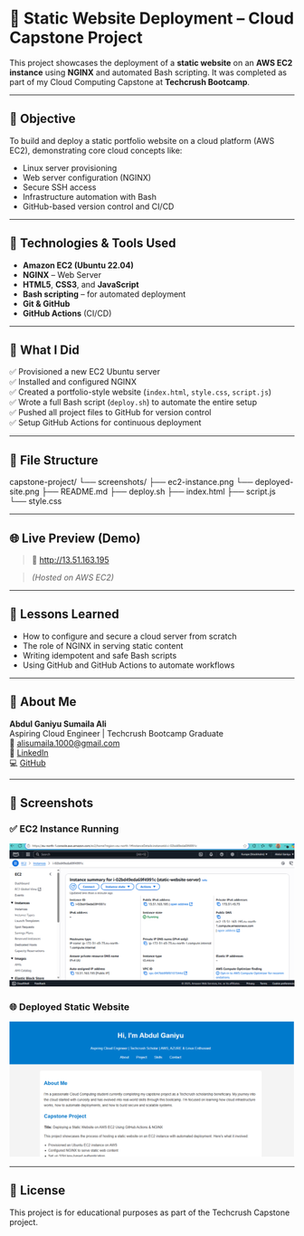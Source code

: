 
# 🚀 Static Website Deployment – Cloud Capstone Project

This project showcases the deployment of a **static website** on an **AWS EC2 instance** using **NGINX** and automated Bash scripting. It was completed as part of my Cloud Computing Capstone at **Techcrush Bootcamp**.

---


## 📌 Objective


To build and deploy a static portfolio website on a cloud platform (AWS EC2), demonstrating core cloud concepts like:

- Linux server provisioning
- Web server configuration (NGINX)
- Secure SSH access
- Infrastructure automation with Bash
- GitHub-based version control and CI/CD

---


## 🧰 Technologies & Tools Used


- **Amazon EC2 (Ubuntu 22.04)**
- **NGINX** – Web Server
- **HTML5**, **CSS3**, and **JavaScript**
- **Bash scripting** – for automated deployment
- **Git & GitHub**
- **GitHub Actions** (CI/CD)


---


## 🧪 What I Did


✅ Provisioned a new EC2 Ubuntu server  
✅ Installed and configured NGINX  
✅ Created a portfolio-style website (`index.html`, `style.css`, `script.js`)  
✅ Wrote a full Bash script (`deploy.sh`) to automate the entire setup  
✅ Pushed all project files to GitHub for version control  
✅ Setup GitHub Actions for continuous deployment

---


## 📁 File Structure

capstone-project/
└── screenshots/
    ├── ec2-instance.png
    └── deployed-site.png
├── README.md
├── deploy.sh
├── index.html
├── script.js
└── style.css


---


## 🌐 Live Preview (Demo)

> 🔗 http://13.51.163.195

> *(Hosted on AWS EC2)*

---


## 🧠 Lessons Learned


- How to configure and secure a cloud server from scratch
- The role of NGINX in serving static content
- Writing idempotent and safe Bash scripts
- Using GitHub and GitHub Actions to automate workflows

---


## 🙋 About Me

**Abdul Ganiyu Sumaila Ali**  
Aspiring Cloud Engineer | Techcrush Bootcamp Graduate  
📧 [alisumaila.1000@gmail.com](mailto:alisumaila.1000@gmail.com)  
🔗 [LinkedIn](https://www.linkedin.com/in/abdul~ganiyu)  
💻 [GitHub](https://github.com/G-abdul/capstone-project1)

---


## 📸 Screenshots

### ✅ EC2 Instance Running
![EC2 Instance](screenshots/ec2-instance.png)

### 🌐 Deployed Static Website
![Deployed Site](screenshots/deployed-site.png)


---


## 📜 License

This project is for educational purposes as part of the Techcrush Capstone project.